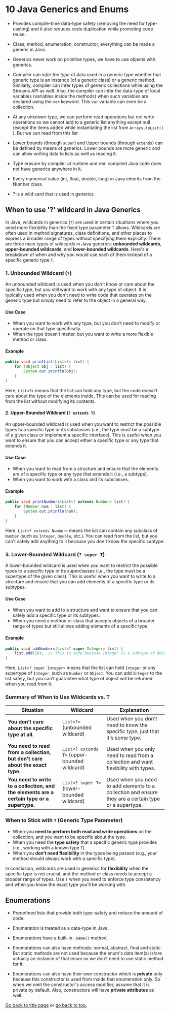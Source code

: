 # 10 Java Generics and Enums

- Provides compile-time data-type safety (removing the need for type-casting) and it also reduces code duplication while promoting code reuse.

- Class, method, enumeration, constructor, everything can be made a generic in Java.

- Generics never work on primitive types, we have to use objects with generics.

- Compiler can *infer the type* of data used in a generic type whether that generic type is an instance (of a generic class) or a generic method. Similarly, compiler can infer types of generic collections while using the Streams API as well. Also, the compiler can infer the data-type of local variables (variables inside the methods) when such variables are declared using the `var` keyword. This `var` variable can even be a collection.

- At any unknown type, we can perform read operations but not write operations so we cannot add to a generic list anything except null (except the items added while instantiating the list from `Arrays.toList()` ). But we can read from this list

- Lower bounds (through `super`) and Upper bounds (through `extends`) can be defined by means of generics. Lower bounds are more generic and can allow writing data to lists as well as reading it.

- Type erasure by compiler at runtime and real compiled Java code does not have generics anywhere in it.

- Every numerical value (int, float, double, long) in Java inherits from the Number class.

- ? is a wild card that is used in generics.

## When to use '?' wildcard in Java Generics

In Java, wildcards in generics (`?`) are used in certain situations where you need more flexibility than the fixed type parameter `T` allows. Wildcards are often used in method signatures, class definitions, and other places to express a broader range of types without specifying them explicitly. There are three main types of wildcards in Java generics: **unbounded wildcards**, **upper-bounded wildcards**, and **lower-bounded wildcards**. Here's a breakdown of when and why you would use each of them instead of a specific generic type `T`.

### 1. **Unbounded Wildcard (`?`)**

An unbounded wildcard is used when you don't know or care about the specific type, but you still want to work with any type of object. It is typically used when you don't need to write code that operates on the generic type but simply need to refer to the object in a general way.

#### Use Case

- When you want to work with any type, but you don't need to modify or operate on that type specifically.
- When the type doesn’t matter, but you want to write a more flexible method or class.

#### Example

```java
public void printList(List<?> list) {
    for (Object obj : list) {
        System.out.println(obj);
    }
}
```

Here, `List<?>` means that the list can hold any type, but the code doesn’t care about the type of the elements inside. This can be used for reading from the list without modifying its contents.

#### 2. **Upper-Bounded Wildcard (`? extends T`)**

An upper-bounded wildcard is used when you want to restrict the possible types to a specific type or its subclasses (i.e., the type must be a subtype of a given class or implement a specific interface). This is useful when you want to ensure that you can accept either a specific type or any type that extends it.

#### Use Case

- When you want to read from a structure and ensure that the elements are of a specific type or any type that extends it (i.e., a subtype).
- When you want to work with a class and its subclasses.

#### Example

```java
public void printNumbers(List<? extends Number> list) {
    for (Number num : list) {
        System.out.println(num);
    }
}
```

Here, `List<? extends Number>` means the list can contain any subclass of `Number` (such as `Integer`, `Double`, etc.). You can read from the list, but you can't safely add anything to it because you don't know the specific subtype.

### 3. **Lower-Bounded Wildcard (`? super T`)**

A lower-bounded wildcard is used when you want to restrict the possible types to a specific type or its superclasses (i.e., the type must be a supertype of the given class). This is useful when you want to write to a structure and ensure that you can add elements of a specific type or its subtypes.

#### Use Case

- When you want to add to a structure and want to ensure that you can safely add a specific type or its subtypes.
- When you need a method or class that accepts objects of a broader range of types but still allows adding elements of a specific type.

#### Example

```java
public void addNumbers(List<? super Integer> list) {
    list.add(10);  // This is safe because Integer is a subtype of Object
}
```

Here, `List<? super Integer>` means that the list can hold `Integer` or any supertype of `Integer`, such as `Number` or `Object`. You can add `Integer` to the list safely, but you can’t guarantee what type of object will be returned when you read from it.

### Summary of When to Use Wildcards vs. T

| **Situation**                                    | **Wildcard**                             | **Explanation**                                                   |
|--------------------------------------------------|------------------------------------------|-------------------------------------------------------------------|
| **You don’t care about the specific type at all.** | `List<?>` (unbounded wildcard)            | Used when you don't need to know the specific type, just that it's some type. |
| **You need to read from a collection, but don’t care about the exact type.** | `List<? extends T>` (upper-bounded wildcard) | Used when you only need to read from a collection and want flexibility with types. |
| **You need to write to a collection, and the elements are a certain type or a supertype.** | `List<? super T>` (lower-bounded wildcard) | Used when you need to add elements to a collection and ensure they are a certain type or a supertype. |

### When to Stick with `T` (Generic Type Parameter)

- When you **need to perform both read and write operations** on the collection, and you want to be specific about the type.
- When you need the **type safety** that a specific generic type provides (i.e., working with a known type `T`).
- When you **don’t need flexibility** in the types being passed (e.g., your method should always work with a specific type). 

In conclusion, wildcards are used in generics for **flexibility** when the specific type is not crucial, and the method or class needs to accept a broader range of types. Use `T` when you need to enforce type consistency and when you know the exact type you'll be working with.

## Enumerations

- Predefined lists that provide both type-safety and reduce the amount of code.

- Enumeration is treated as a data-type in Java.

- Enumerations have a built-in `.name()` method.

- Enumerations can also have methods: normal, abstract, final and static. But static methods are not used because the enum's data item(s) is/are actually an instance of that enum so we don't need to use static method for it.

- Enumerations can also have their own constructor which is **private** only because this constructor is used from inside that enumeration only. So when we omit the constructor's access modifier, assume that it is private by default. Also, constructors will have **private attributes** as well.

[Go back to title page](./../../README.md) or [go back to top.](#10-java-generics-and-enums)
